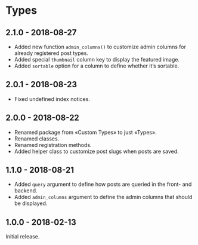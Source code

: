 # Types

## 2.1.0 - 2018-08-27

- Added new function `admin_columns()` to customize admin columns for already registered post types.
- Added special `thumbnail` column key to display the featured image.
- Added `sortable` option for a column to define whether it’s sortable.

## 2.0.1 - 2018-08-23

- Fixed undefined index notices.

## 2.0.0 - 2018-08-22

- Renamed package from «Custom Types» to just «Types».
- Renamed classes.
- Renamed registration methods.
- Added helper class to customize post slugs when posts are saved.

## 1.1.0 - 2018-08-21

- Added `query` argument to define how posts are queried in the front- and backend.
- Added `admin_columns` argument to define the admin columns that should be displayed.

## 1.0.0 - 2018-02-13

Initial release.
